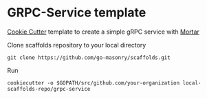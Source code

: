 # GRPC-Service template

[Cookie Cutter](https://cookiecutter.readthedocs.io) template to create a simple gRPC service with [Mortar](https://github.com/go-masonry/mortar)

Clone scaffolds repository to your local directory

```shell
git clone https://github.com/go-masonry/scaffolds.git
```

Run

```shell
cookiecutter -o $GOPATH/src/github.com/your-organization local-scaffolds-repo/grpc-service
```
